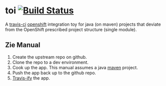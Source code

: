 # toi   [![Build Status](https://travis-ci.org/gv0tch0/locust.png)](https://travis-ci.org/gv0tch0/locust)

A [travis-ci](https://travis-ci.org/) [openshift](https://www.openshift.com/) integration toy for java (on maven) projects that deviate from the OpenShift prescribed project structure (single module).

## Zie Manual

1. Create the upstream repo on github.
2. Clone the repo to a dev environment.
3. Cook up the app. This manual assumes a java [maven](http://maven.apache.org/) project.
4. Push the app back up to the github repo.
5. [Travis-ify](http://about.travis-ci.org/docs/user/getting-started/) the app.
